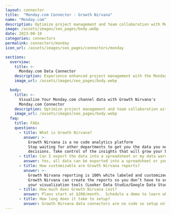```yaml
---
layout: connector
title:  "Monday.com Connector - Growth Nirvana"
name: "Monday.com"
description: Optimize project management and team collaboration with Monday.com, your go-to solution for tracking tasks, managing deadlines, sharing files, and staying organized.
image: /assets/images/seo_pages/body.webp
date: 2023-08-18
categories: connectors
permalink: connectors/monday
icon_url: /assets/images/seo_pages/connectors/monday

sections:
  overview:
    title: >-
      Monday.com Data Connector
    description: Experience enhanced project management with the Monday.com connector. Streamline your workflows, collaborate seamlessly with your team, and stay organized with powerful features including task tracking, deadline management, file sharing, and more.
    image_url: /assets/images/seo_pages/body.webp

  body:
    title: >-
      Visualize Your Monday.com channel data with Growth Nirvana's
      Monday.com Connector
    description: Optimize project management and team collaboration with Monday.com, your go-to solution for tracking tasks, managing deadlines, sharing files, and staying organized.
    image_url: /assets/images/seo_pages/body.webp
  faq:
    title: FAQs
    questions:
      - title: What is Growth Nirvana?
        answer: >-
          Growth Nirvana is a no code analytics platform 
          Stop waiting for other departments to get you the data you need to make critical business 
          decisions. Take control of the insights that will grow your business.
      - title: Can I export the data into a spreadsheet or my data warehouse?
        answer: Yes, all data can be exported into a spreadsheet or your data warehouse (Google BigQuery, AWS, Snowflake, Azure, etc)
      - title: How customizable are Growth Nirvana reports?
        answer: >-
          Growth Nirvana reporting is 100% white labeled and customized to your specifications.
          Growth Nirvana can create the reports so you don’t have to or you can connect
          your visualization tools (Looker Data Studio/Google Data Studio, Tableau, PowerBI, etc) to Growth Nirvana.
      - title: How much does Growth Nirvana cost?
        answer: Plans start at $200/month.  Schedule a demo to learn what plan is best for you.
      - title: How long does it take to setup?
        answer: Growth Nirvana data connectors are no code so setup only requires a few clicks.
---
```

